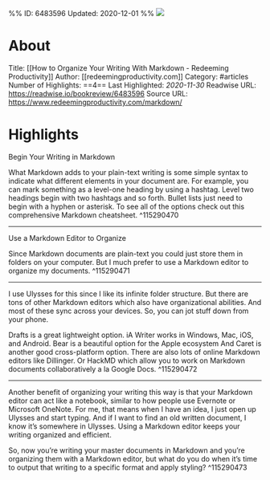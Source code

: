 %%
ID: 6483596
Updated: 2020-12-01
%%
![](https://readwise-assets.s3.amazonaws.com/static/images/article0.00998d930354.png)

# About
Title: [[How to Organize Your Writing With Markdown - Redeeming Productivity]]
Author: [[redeemingproductivity.com]]
Category: #articles
Number of Highlights: ==4==
Last Highlighted: *2020-11-30*
Readwise URL: https://readwise.io/bookreview/6483596
Source URL: https://www.redeemingproductivity.com/markdown/


# Highlights 
Begin Your Writing in Markdown

What Markdown adds to your plain-text writing is some simple syntax to indicate what different elements in your document are. For example, you can mark something as a level-one heading by using a hashtag. Level two headings begin with two hashtags and so forth. Bullet lists just need to begin with a hyphen or asterisk. To see all of the options check out this comprehensive Markdown cheatsheet.  ^115290470

---

Use a Markdown Editor to Organize

Since Markdown documents are plain-text you could just store them in folders on your computer. But I much prefer to use a Markdown editor to organize my documents.  ^115290471

---

I use Ulysses for this since I like its infinite folder structure. But there are tons of other Markdown editors which also have organizational abilities. And most of these sync across your devices. So, you can jot stuff down from your phone.

Drafts is a great lightweight option.
iA Writer works in Windows, Mac, iOS, and Android.
Bear is a beautiful option for the Apple ecosystem
And Caret is another good cross-platform option.
There are also lots of online Markdown editors like Dillinger. Or HackMD which allow you to work on Markdown documents collaboratively a la Google Docs.  ^115290472

---

Another benefit of organizing your writing this way is that your Markdown editor can act like a notebook, similar to how people use Evernote or Microsoft OneNote. For me, that means when I have an idea, I just open up Ulysses and start typing. And if I want to find an old written document, I know it’s somewhere in Ulysses. Using a Markdown editor keeps your writing organized and efficient.

So, now you’re writing your master documents in Markdown and you’re organizing them with a Markdown editor, but what do you do when it’s time to output that writing to a specific format and apply styling?  ^115290473

